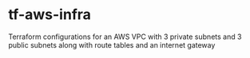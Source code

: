 # tf-aws-infra

Terraform configurations for an AWS VPC with 3 private subnets and 3 public subnets along with route tables and an internet gateway

